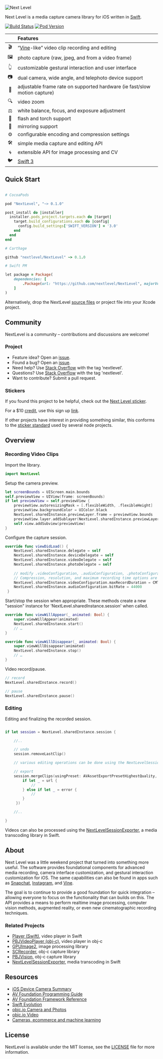 <p><img src="https://raw.github.com/NextLevel/NextLevel/master/NextLevel%402x.png" alt="Next Level" style="max-width:100%;"></p>

Next Level is a media capture camera library for iOS written in [Swift](https://developer.apple.com/swift/).

[![Build Status](https://travis-ci.org/NextLevel/NextLevel.svg?branch=master)](https://travis-ci.org/NextLevel/NextLevel) [![Pod Version](https://img.shields.io/cocoapods/v/NextLevel.svg?style=flat)](http://cocoadocs.org/docsets/NextLevel/)

|  | Features |
|:---------:|:---------------------------------------------------------------|
| &#127916; | “[Vine](http://vine.co)-like” video clip recording and editing |
| &#128444; | photo capture (raw, jpeg, and from a video frame) |
| &#128070; | customizable gestural interaction and user interface |
| &#128247; | dual camera, wide angle, and telephoto device support |
| &#128034; | adjustable frame rate on supported hardware (ie fast/slow motion capture) |
| &#128269; | video zoom |
| &#9878; | white balance, focus, and exposure adjustment |
| &#128294; | flash and torch support |
| &#128111; | mirroring support |
| &#9881; | configurable encoding and compression settings |
| &#128736; | simple media capture and editing API |
| &#127744; | extensible API for image processing and CV |
| &#128038; | [Swift 3](https://developer.apple.com/swift/) |

## Quick Start

```ruby

# CocoaPods

pod "NextLevel", "~> 0.1.0"

post_install do |installer|
  installer.pods_project.targets.each do |target|
    target.build_configurations.each do |config|
      config.build_settings['SWIFT_VERSION'] = '3.0'
    end
  end
end

# Carthage

github "nextlevel/NextLevel" ~> 0.1.0

# Swift PM

let package = Package(
    dependencies: [
        .Package(url: "https://github.com/nextlevel/NextLevel", majorVersion: 0)
    ]
)

```

Alternatively, drop the NextLevel [source files](https://github.com/NextLevel/NextLevel/tree/master/Sources) or project file into your Xcode project.

## Community

NextLevel is a community – contributions and discussions are welcome!

### Project

- Feature idea? Open an [issue](https://github.com/nextlevel/NextLevel/issues).
- Found a bug? Open an [issue](https://github.com/nextlevel/NextLevel/issues).
- Need help? Use [Stack Overflow](http://stackoverflow.com/questions/tagged/nextlevel) with the tag ’nextlevel’.
- Questions? Use [Stack Overflow](http://stackoverflow.com/questions/tagged/nextlevel) with the tag 'nextlevel'.
- Want to contribute? Submit a pull request.

### Stickers

If you found this project to be helpful, check out the [Next Level sticker](https://www.stickermule.com/en/marketplace/15145-next-level).

For a $10 [credit](https://www.stickermule.com/unlock?ref_id=1012370701), use this sign up [link](https://www.stickermule.com/unlock?ref_id=1012370701).

If other projects have interest in providing something similar, this conforms to the [sticker standard](https://terinjokes.github.io/StickerConstructorSpec/) used by several node projects. 

## Overview

### Recording Video Clips

Import the library.

```swift
import NextLevel
```

Setup the camera preview.

```swift
let screenBounds = UIScreen.main.bounds
self.previewView = UIView(frame: screenBounds)
if let previewView = self.previewView {
    previewView.autoresizingMask = [.flexibleWidth, .flexibleHeight]
    previewView.backgroundColor = UIColor.black
    NextLevel.sharedInstance.previewLayer.frame = previewView.bounds
    previewView.layer.addSublayer(NextLevel.sharedInstance.previewLayer)
    self.view.addSubview(previewView)
}
```

Configure the capture session.

```swift
override func viewDidLoad() {
    NextLevel.sharedInstance.delegate = self
    NextLevel.sharedInstance.deviceDelegate = self
    NextLevel.sharedInstance.videoDelegate = self
    NextLevel.sharedInstance.photoDelegate = self
    
    // modify .videoConfiguration, .audioConfiguration, .photoConfiguration properties
    // Compression, resolution, and maximum recording time options are available
    NextLevel.sharedInstance.videoConfiguration.maxRecordDuration = CMTimeMakeWithSeconds(5, 600)
    NextLevel.sharedInstance.audioConfiguration.bitRate = 44000
 }
```

Start/stop the session when appropriate. These methods create a new "session" instance for 'NextLevel.sharedInstance.session' when called.

```swift
override func viewWillAppear(_ animated: Bool) {
    super.viewWillAppear(animated)     
    NextLevel.sharedInstance.start()
    // …
}
```

```swift
override func viewWillDisappear(_ animated: Bool) {
    super.viewWillDisappear(animated)        
    NextLevel.sharedInstance.stop()
    // …
}
```

Video record/pause.

```swift
// record
NextLevel.sharedInstance.record()

// pause
NextLevel.sharedInstance.pause()
```

### Editing

Editing and finalizing the recorded session.
```swift

if let session = NextLevel.sharedInstance.session {

    //..

    // undo
    session.removeLastClip()

    // various editing operations can be done using the NextLevelSession methods

    // export
    session.mergeClips(usingPreset: AVAssetExportPresetHighestQuality, completionHandler: { (url: URL?, error: Error?) in
        if let _ = url {
            //
        } else if let _ = error {
            //
        }
     })

    //..

}
```
Videos can also be processed using the [NextLevelSessionExporter](https://github.com/NextLevel/NextLevelSessionExporter), a media transcoding library in Swift.

## About

Next Level was a little weekend project that turned into something more useful. The software provides foundational components for advanced media recording, camera interface customization, and gestural interaction customization for iOS. The same capabilities can also be found in apps such as [Snapchat](http://snapchat.com), [Instagram](http://instagram.com), and [Vine](http://vine.co).

The goal is to continue to provide a good foundation for quick integration – allowing everyone to focus on the functionality that can builds on this. The API provides a means to perform realtime image processing, computer vision methods, augmented reality, or even new cinematographic recording techniques.

### Related Projects

- [Player (Swift)](https://github.com/piemonte/player), video player in Swift
- [PBJVideoPlayer (obj-c)](https://github.com/piemonte/PBJVideoPlayer), video player in obj-c
- [GPUImage2](https://github.com/BradLarson/GPUImage2), image processing library
- [SCRecorder](https://github.com/rFlex/SCRecorder), obj-c capture library
- [PBJVision](https://github.com/piemonte/PBJVision), obj-c capture library
- [NextLevelSessionExporter](https://github.com/NextLevel/NextLevelSessionExporter), media transcoding in Swift

## Resources

* [iOS Device Camera Summary](https://developer.apple.com/library/prerelease/content/documentation/DeviceInformation/Reference/iOSDeviceCompatibility/Cameras/Cameras.html)
* [AV Foundation Programming Guide](https://developer.apple.com/library/ios/documentation/AudioVideo/Conceptual/AVFoundationPG/Articles/00_Introduction.html)
* [AV Foundation Framework Reference](https://developer.apple.com/library/ios/documentation/AVFoundation/Reference/AVFoundationFramework/)
* [Swift Evolution](https://github.com/apple/swift-evolution)
* [objc.io Camera and Photos](http://www.objc.io/issue-21/)
* [objc.io Video](http://www.objc.io/issue-23/)
* [Cameras, ecommerce and machine learning](http://ben-evans.com/benedictevans/2016/11/20/ku6omictaredoge4cao9cytspbz4jt)

## License

NextLevel is available under the MIT license, see the [LICENSE](https://github.com/NextLevel/NextLevel/blob/master/LICENSE) file for more information.
